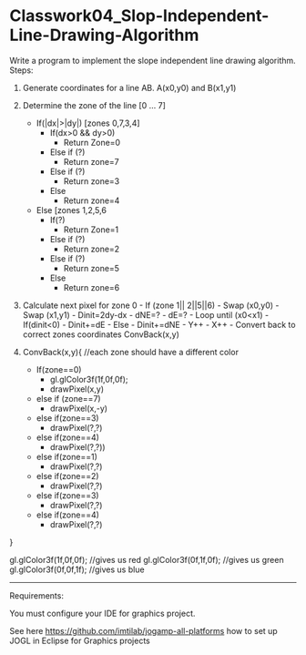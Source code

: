 # Classwork04_Slop-Independent-Line-Drawing-Algorithm


Write a program to implement the slope independent line drawing algorithm. 
Steps:

1. Generate coordinates for a line AB. A(x0,y0) and B(x1,y1)
2. Determine the zone of the line [0 … 7]
    - If(|dx|>|dy|) [zones 0,7,3,4]
        - If(dx>0 && dy>0)
           - Return Zone=0
        - Else if (?)
           - Return zone=7
        - Else if (?)
           - Return zone=3
        - Else 
           - Return zone=4
    - Else [zones 1,2,5,6
        - If(?)
            - Return Zone=1
        - Else if (?)
            - Return zone=2
        - Else if (?)
            - Return zone=5
        - Else 
            - Return zone=6
3.	Calculate next pixel for zone 0
        - If (zone 1|| 2||5||6)
            - Swap (x0,y0)
            - Swap (x1,y1)
        - Dinit=2dy-dx
        - dNE=?
        - dE=?
        - Loop until (x0<x1)
            - If(dinit<0)
                - Dinit+=dE
            - Else 
                - Dinit+=dNE
                - Y++
            - X++
            - Convert back to correct zones coordinates ConvBack(x,y)

4.	ConvBack(x,y){ //each zone should have a different color
    - If(zone==0)
        - gl.glColor3f(1f,0f,0f);
        - drawPixel(x,y)
    - else if (zone==7)
        - drawPixel(x,-y)
    - else if(zone==3)
        - drawPixel(?,?)
    - else if(zone==4)
        - drawPixel(?,?))
    - else if(zone==1)
        - drawPixel(?,?)
    - else if(zone==2)
        - drawPixel(?,?)
    - else if(zone==3)
        - drawPixel(?,?)
    - else if(zone==4)
        - drawPixel(?,?)


}

gl.glColor3f(1f,0f,0f); //gives us red
gl.glColor3f(0f,1f,0f); //gives us green
gl.glColor3f(0f,0f,1f); //gives us blue



----------------
Requirements: 

You must configure your IDE for graphics project.

See here https://github.com/imtilab/jogamp-all-platforms how to set up JOGL in Eclipse for Graphics projects
